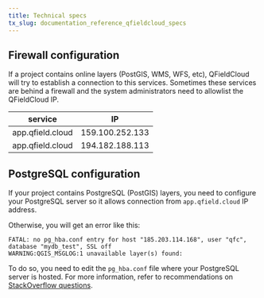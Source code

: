 ```yaml
---
title: Technical specs
tx_slug: documentation_reference_qfieldcloud_specs
---
```


## Firewall configuration

If a project contains online layers (PostGIS, WMS, WFS, etc), QFieldCloud will try to establish a connection to this services. Sometimes these services are behind a firewall and the system administrators need to allowlist the QFieldCloud IP.

| service          | IP              |
|------------------|-----------------|
| app.qfield.cloud | 159.100.252.133 |
| app.qfield.cloud | 194.182.188.113 |


## PostgreSQL configuration

If your project contains PostgreSQL (PostGIS) layers, you need to configure your PostgreSQL server so it allows connection from `app.qfield.cloud` IP address.

Otherwise, you will get an error like this:

```
FATAL: no pg_hba.conf entry for host "185.203.114.168", user "qfc", database "mydb_test", SSL off
WARNING:QGIS_MSGLOG:1 unavailable layer(s) found:
```

To do so, you need to edit the `pg_hba.conf` file where your PostgreSQL server is hosted. For more information, refer to recommendations on [StackOverflow questions](https://stackoverflow.com/search?q=FATAL+no+pg_hba.conf+entry+for+host).
